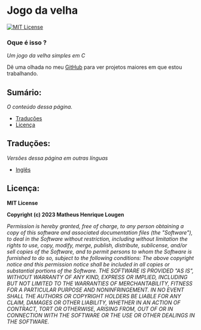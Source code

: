 # Jogo da velha

[![MIT License](https://img.shields.io/badge/License-MIT-green.svg)](https://choosealicense.com/licenses/mit/)

### Oque é isso ?
*Um jogo da velha simples em C*

Dê uma olhada no meu [GitHub](https://github.com/matheus-lougen) para ver projetos maiores em que estou trabalhando.

## Sumário:
*O conteúdo dessa página.*
- [Traduções](#traducoes)
- [Licença](#licenca)

## Traduções:
*Versões dessa página em outras línguas*
- [Inglês](https://github.com/matheuslougen/portfolio/blob/main/C/jogoDaVelha/README-en.md)

## Licença:

**MIT License**

**Copyright (c) 2023 Matheus Henrique Lougen**

*Permission is hereby granted, free of charge, to any person obtaining a copy of this software and associated documentation files (the "Software"), to deal in the Software without restriction, including without limitation the rights to use, copy, modify, merge, publish, distribute, sublicense, and/or sell copies of the Software, and to permit persons to whom the Software is furnished to do so, subject to the following conditions: The above copyright notice and this permission notice shall be included in all copies or substantial portions of the Software. THE SOFTWARE IS PROVIDED "AS IS", WITHOUT WARRANTY OF ANY KIND, EXPRESS OR IMPLIED, INCLUDING BUT NOT LIMITED TO THE WARRANTIES OF MERCHANTABILITY, FITNESS FOR A PARTICULAR PURPOSE AND NONINFRINGEMENT. IN NO EVENT SHALL THE AUTHORS OR COPYRIGHT HOLDERS BE LIABLE FOR ANY CLAIM, DAMAGES OR OTHER LIABILITY, WHETHER IN AN ACTION OF CONTRACT, TORT OR OTHERWISE, ARISING FROM, OUT OF OR IN CONNECTION WITH THE SOFTWARE OR THE USE OR OTHER DEALINGS IN THE SOFTWARE.*
